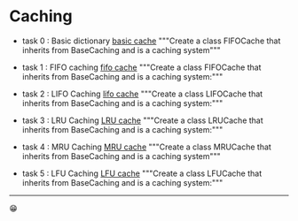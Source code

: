 # Caching

* task 0 : Basic dictionary
[basic cache](./0-basic_cache.py)
"""Create a class FIFOCache that inherits from BaseCaching and is a caching system"""

* task 1 : FIFO caching
[fifo cache](./1-fifo_cache.py)
"""Create a class FIFOCache that inherits from BaseCaching and is a caching system:"""

* task 2 : LIFO Caching
[lifo cache](./2-lifo_cache.py)
"""Create a class LIFOCache that inherits from BaseCaching and is a caching system:"""

* task 3 : LRU Caching
[LRU cache](./3-lru_cache.py)
"""Create a class LRUCache that inherits from BaseCaching and is a caching system:"""

* task 4 : MRU Caching
[MRU cache](./4-mru_cache.py)
"""Create a class MRUCache that inherits from BaseCaching and is a caching system"""

* task 5 : LFU Caching
[LFU cache](./100-lfu_cahce.py)
"""Create a class LFUCache that inherits from BaseCaching and is a caching system:"""

---
😁
